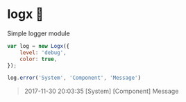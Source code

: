# logx 📝

Simple logger module 

```js
var log = new Logx({
	level: 'debug',
	color: true,
});

log.error('System', 'Component', 'Message')
```

> 2017-11-30 20:03:35 [System] [Component] Message

